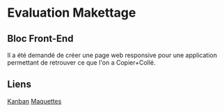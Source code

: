 Evaluation Makettage
====================

## Bloc Front-End

Il a été demandé de créer une page web responsive pour une application permettant de retrouver ce que l'on a Copier+Collé.

## Liens
[Kanban](https://trello.com/invite/b/ewpNk6tj/ATTIbba96f1ba11978a240bd9854da7cda1187D3A74B/kanban-makettage)
[Maquettes](https://www.figma.com/file/ebhZmJd2LbzEdtYky6QZGE/Mak1?type=design&node-id=3%3A33&mode=design&t=MR4Pk577Om9obkjA-1)
